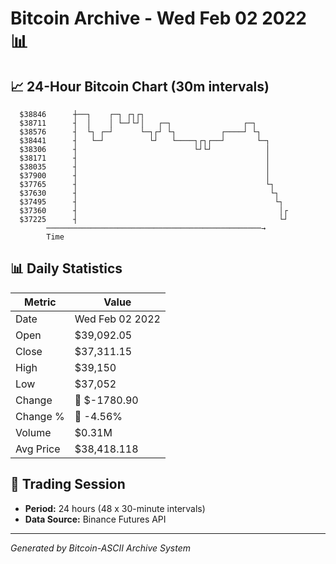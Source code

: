 # Bitcoin Archive - Wed Feb 02 2022 📊

## 📈 24-Hour Bitcoin Chart (30m intervals)

```
  $38846      ┼──┐    ┌─┐ ┌┐┌┐                                 
  $38711      ┤  │    │ └─┘└┘│   ┌─┐                ┌─┐        
  $38576      ┤  └┐ ┌─┘      └─┐┌┘ └┐          ┌────┘ └┐       
  $38441      ┤   └─┘          └┘   └────┐┌┐┌──┘       └─┐     
  $38306      ┤                          └┘└┘            │     
  $38171      ┤                                          │     
  $38035      ┤                                          │     
  $37900      ┤                                          │     
  $37765      ┤                                          └┐    
  $37630      ┤                                           └┐   
  $37495      ┤                                            └┐  
  $37360      ┤                                             │┌ 
  $37225      ┤                                             └┘ 
        ────────────────────────────────────────────────→
        Time
```

## 📊 Daily Statistics

| Metric | Value |
|--------|-------|
| Date | Wed Feb 02 2022 |
| Open | $39,092.05 |
| Close | $37,311.15 |
| High | $39,150 |
| Low | $37,052 |
| Change | 🔴 $-1780.90 |
| Change % | 🔴 -4.56% |
| Volume | $0.31M |
| Avg Price | $38,418.118 |

## 📅 Trading Session

- **Period:** 24 hours (48 x 30-minute intervals)
- **Data Source:** Binance Futures API

---
*Generated by Bitcoin-ASCII Archive System*
